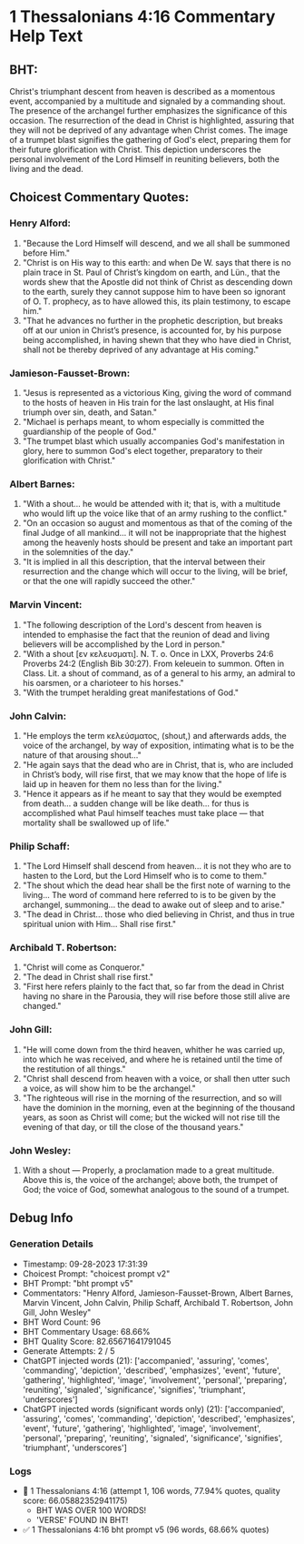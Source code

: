 # 1 Thessalonians 4:16 Commentary Help Text

## BHT:
Christ's triumphant descent from heaven is described as a momentous event, accompanied by a multitude and signaled by a commanding shout. The presence of the archangel further emphasizes the significance of this occasion. The resurrection of the dead in Christ is highlighted, assuring that they will not be deprived of any advantage when Christ comes. The image of a trumpet blast signifies the gathering of God's elect, preparing them for their future glorification with Christ. This depiction underscores the personal involvement of the Lord Himself in reuniting believers, both the living and the dead.

## Choicest Commentary Quotes:
### Henry Alford:
1. "Because the Lord Himself will descend, and we all shall be summoned before Him."
2. "Christ is on His way to this earth: and when De W. says that there is no plain trace in St. Paul of Christ’s kingdom on earth, and Lün., that the words shew that the Apostle did not think of Christ as descending down to the earth, surely they cannot suppose him to have been so ignorant of O. T. prophecy, as to have allowed this, its plain testimony, to escape him."
3. "That he advances no further in the prophetic description, but breaks off at our union in Christ’s presence, is accounted for, by his purpose being accomplished, in having shewn that they who have died in Christ, shall not be thereby deprived of any advantage at His coming."

### Jamieson-Fausset-Brown:
1. "Jesus is represented as a victorious King, giving the word of command to the hosts of heaven in His train for the last onslaught, at His final triumph over sin, death, and Satan."
2. "Michael is perhaps meant, to whom especially is committed the guardianship of the people of God."
3. "The trumpet blast which usually accompanies God's manifestation in glory, here to summon God's elect together, preparatory to their glorification with Christ."

### Albert Barnes:
1. "With a shout... he would be attended with it; that is, with a multitude who would lift up the voice like that of an army rushing to the conflict."
2. "On an occasion so august and momentous as that of the coming of the final Judge of all mankind... it will not be inappropriate that the highest among the heavenly hosts should be present and take an important part in the solemnities of the day."
3. "It is implied in all this description, that the interval between their resurrection and the change which will occur to the living, will be brief, or that the one will rapidly succeed the other."

### Marvin Vincent:
1. "The following description of the Lord's descent from heaven is intended to emphasise the fact that the reunion of dead and living believers will be accomplished by the Lord in person."
2. "With a shout [εν κελευσματι]. N. T. o. Once in LXX, Proverbs 24:6 Proverbs 24:2 (English Bib 30:27). From keleuein to summon. Often in Class. Lit. a shout of command, as of a general to his army, an admiral to his oarsmen, or a charioteer to his horses."
3. "With the trumpet heralding great manifestations of God."

### John Calvin:
1. "He employs the term κελεύσματος, (shout,) and afterwards adds, the voice of the archangel, by way of exposition, intimating what is to be the nature of that arousing shout..."
2. "He again says that the dead who are in Christ, that is, who are included in Christ’s body, will rise first, that we may know that the hope of life is laid up in heaven for them no less than for the living."
3. "Hence it appears as if he meant to say that they would be exempted from death... a sudden change will be like death... for thus is accomplished what Paul himself teaches must take place — that mortality shall be swallowed up of life."

### Philip Schaff:
1. "The Lord Himself shall descend from heaven... it is not they who are to hasten to the Lord, but the Lord  Himself  who is to come to them."
2. "The shout which the dead hear shall be the first note of warning to the living... The word of command here referred to is to be given by the archangel, summoning... the dead to awake out of sleep and to arise."
3. "The dead in Christ... those who died believing in Christ, and thus in true spiritual union with Him... Shall rise first."

### Archibald T. Robertson:
1. "Christ will come as Conqueror."
2. "The dead in Christ shall rise first."
3. "First here refers plainly to the fact that, so far from the dead in Christ having no share in the Parousia, they will rise before those still alive are changed."

### John Gill:
1. "He will come down from the third heaven, whither he was carried up, into which he was received, and where he is retained until the time of the restitution of all things."
2. "Christ shall descend from heaven with a voice, or shall then utter such a voice, as will show him to be the archangel."
3. "The righteous will rise in the morning of the resurrection, and so will have the dominion in the morning, even at the beginning of the thousand years, as soon as Christ will come; but the wicked will not rise till the evening of that day, or till the close of the thousand years."

### John Wesley:
1. With a shout — Properly, a proclamation made to a great multitude. Above this is, the voice of the archangel; above both, the trumpet of God; the voice of God, somewhat analogous to the sound of a trumpet.


## Debug Info
### Generation Details
- Timestamp: 09-28-2023 17:31:39
- Choicest Prompt: "choicest prompt v2"
- BHT Prompt: "bht prompt v5"
- Commentators: "Henry Alford, Jamieson-Fausset-Brown, Albert Barnes, Marvin Vincent, John Calvin, Philip Schaff, Archibald T. Robertson, John Gill, John Wesley"
- BHT Word Count: 96
- BHT Commentary Usage: 68.66%
- BHT Quality Score: 82.65671641791045
- Generate Attempts: 2 / 5
- ChatGPT injected words (21):
	['accompanied', 'assuring', 'comes', 'commanding', 'depiction', 'described', 'emphasizes', 'event', 'future', 'gathering', 'highlighted', 'image', 'involvement', 'personal', 'preparing', 'reuniting', 'signaled', 'significance', 'signifies', 'triumphant', 'underscores']
- ChatGPT injected words (significant words only) (21):
	['accompanied', 'assuring', 'comes', 'commanding', 'depiction', 'described', 'emphasizes', 'event', 'future', 'gathering', 'highlighted', 'image', 'involvement', 'personal', 'preparing', 'reuniting', 'signaled', 'significance', 'signifies', 'triumphant', 'underscores']

### Logs
- 🔄 1 Thessalonians 4:16 (attempt 1, 106 words, 77.94% quotes, quality score: 66.05882352941175) 
	- BHT WAS OVER 100 WORDS! 
	- 'VERSE' FOUND IN BHT!
- ✅ 1 Thessalonians 4:16 bht prompt v5 (96 words, 68.66% quotes)